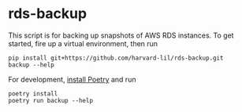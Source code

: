 rds-backup
==========

This script is for backing up snapshots of AWS RDS instances. To get
started, fire up a virtual environment, then run

    pip install git+https://github.com/harvard-lil/rds-backup.git
    backup --help

For development, [install
Poetry](https://python-poetry.org/docs/#installation) and run

    poetry install
    poetry run backup --help
